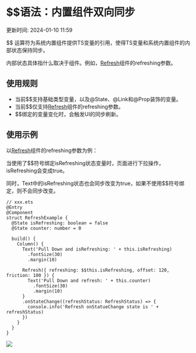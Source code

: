 # $$语法：内置组件双向同步

更新时间: 2024-01-10 11:59

$$
运算符为系统内置组件提供TS变量的引用，使得TS变量和系统内置组件的内部状态保持同步。

内部状态具体指什么取决于组件。例如，[Refresh](https://developer.harmonyos.com/cn/docs/documentation/doc-references-V3/ts-container-refresh-0000001478181429-V3)组件的refreshing参数。

## 使用规则

* 当前$$支持基础类型变量，以及@State、@Link和@Prop装饰的变量。
* 当前$$仅支持[Refresh](https://developer.harmonyos.com/cn/docs/documentation/doc-references-V3/ts-container-refresh-0000001478181429-V3)组件的refreshing参数。
* $$绑定的变量变化时，会触发UI的同步刷新。

## 使用示例

以[Refresh](https://developer.harmonyos.com/cn/docs/documentation/doc-references-V3/ts-container-refresh-0000001478181429-V3)组件的refreshing参数为例：

当使用了$$符号绑定isRefreshing状态变量时，页面进行下拉操作，isRefreshing会变成true。

同时，Text中的isRefreshing状态也会同步改变为true，如果不使用$$符号绑定，则不会同步改变。

```
// xxx.ets
@Entry
@Component
struct RefreshExample {
  @State isRefreshing: boolean = false
  @State counter: number = 0

  build() {
    Column() {
      Text('Pull Down and isRefreshing: ' + this.isRefreshing)
        .fontSize(30)
        .margin(10)

      Refresh({ refreshing: $$this.isRefreshing, offset: 120, friction: 100 }) {
        Text('Pull Down and refresh: ' + this.counter)
          .fontSize(30)
          .margin(10)
      }
      .onStateChange((refreshStatus: RefreshStatus) => {
        console.info('Refresh onStatueChange state is ' + refreshStatus)
      })
    }
  }
}
```

![](https://alliance-communityfile-drcn.dbankcdn.com/FileServer/getFile/cmtyPub/011/111/111/0000000000011111111.20231204103845.31784077069351637038313299207894:50001231000000:2800:4BA993E30C8318F3810907A75AF7615E615A0E01640EFD741CE6188DAF2A4917.gif?needInitFileName=true?needInitFileName=true?needInitFileName=true?needInitFileName=true)

